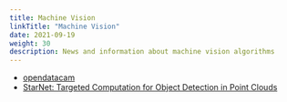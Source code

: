 ```yaml
---
title: Machine Vision
linkTitle: "Machine Vision"
date: 2021-09-19
weight: 30
description: News and information about machine vision algorithms
---
```


* [opendatacam](https://opendatacam.github.io/opendatacam/)
* [StarNet: Targeted Computation for Object Detection in Point Clouds](https://arxiv.org/abs/1908.11069)
